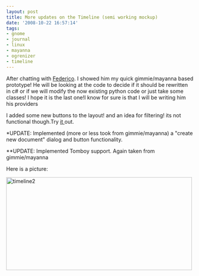 ```yaml
---
layout: post
title: More updates on the Timeline (semi working mockup)
date: '2008-10-22 16:57:14'
tags:
- gnome
- journal
- linux
- mayanna
- ogrenizer
- timeline
---
```


After chatting with <a href="http://www.gnome.org/~federico/">Federico</a>. I showed him my quick gimmie/mayanna based prototype! He will be looking at the code to decide if it should be rewritten in c# or if we will modify the now existing python code or just take some classes! I hope it is the last one!I know for sure is that I will be writing him his providers

I added some new buttons to the layout! and an idea for filtering! its not functional though.Try <a href="http://geekyogre.com/content/images/mayanna-timeline.zip">it </a>out.

*UPDATE: Implemented (more or less took from gimmie/mayanna) a "create new document" dialog and button functionality.

**UPDATE: Implemented Tomboy support. Again taken from gimmie/mayanna

Here is a picture:

<a class="tt-flickr tt-flickr-Medium" title="timeline2" href="http://www.flickr.com/photos/8097354@N02/2964646956/"><img class="alignnone" src="http://farm4.static.flickr.com/3008/2964646956_d8363f98df.jpg" alt="timeline2" width="500" height="250" /></a>